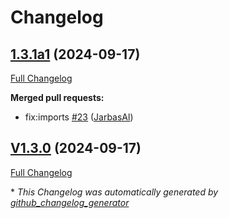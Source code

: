 # Changelog

## [1.3.1a1](https://github.com/OpenVoiceOS/ovos-PHAL-plugin-network-manager/tree/1.3.1a1) (2024-09-17)

[Full Changelog](https://github.com/OpenVoiceOS/ovos-PHAL-plugin-network-manager/compare/V1.3.0...1.3.1a1)

**Merged pull requests:**

- fix:imports [\#23](https://github.com/OpenVoiceOS/ovos-PHAL-plugin-network-manager/pull/23) ([JarbasAl](https://github.com/JarbasAl))

## [V1.3.0](https://github.com/OpenVoiceOS/ovos-PHAL-plugin-network-manager/tree/V1.3.0) (2024-09-17)

[Full Changelog](https://github.com/OpenVoiceOS/ovos-PHAL-plugin-network-manager/compare/1.3.0...V1.3.0)



\* *This Changelog was automatically generated by [github_changelog_generator](https://github.com/github-changelog-generator/github-changelog-generator)*
